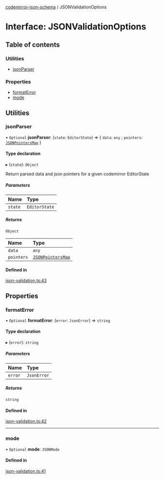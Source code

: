 [codemirror-json-schema](../README.md) / JSONValidationOptions

# Interface: JSONValidationOptions

## Table of contents

### Utilities

- [jsonParser](JSONValidationOptions.md#jsonparser)

### Properties

- [formatError](JSONValidationOptions.md#formaterror)
- [mode](JSONValidationOptions.md#mode)

## Utilities

### jsonParser

• `Optional` **jsonParser**: (`state`: `EditorState`) => { `data`: `any` ; `pointers`: [`JSONPointersMap`](../README.md#jsonpointersmap) }

#### Type declaration

▸ (`state`): `Object`

Return parsed data and json pointers for a given codemirror EditorState

##### Parameters

| Name    | Type          |
| :------ | :------------ |
| `state` | `EditorState` |

##### Returns

`Object`

| Name       | Type                                              |
| :--------- | :------------------------------------------------ |
| `data`     | `any`                                             |
| `pointers` | [`JSONPointersMap`](../README.md#jsonpointersmap) |

#### Defined in

[json-validation.ts:43](https://github.com/acao/codemirror-json-schema/blob/da7f368/src/json-validation.ts#L43)

## Properties

### formatError

• `Optional` **formatError**: (`error`: `JsonError`) => `string`

#### Type declaration

▸ (`error`): `string`

##### Parameters

| Name    | Type        |
| :------ | :---------- |
| `error` | `JsonError` |

##### Returns

`string`

#### Defined in

[json-validation.ts:42](https://github.com/acao/codemirror-json-schema/blob/da7f368/src/json-validation.ts#L42)

---

### mode

• `Optional` **mode**: `JSONMode`

#### Defined in

[json-validation.ts:41](https://github.com/acao/codemirror-json-schema/blob/da7f368/src/json-validation.ts#L41)
